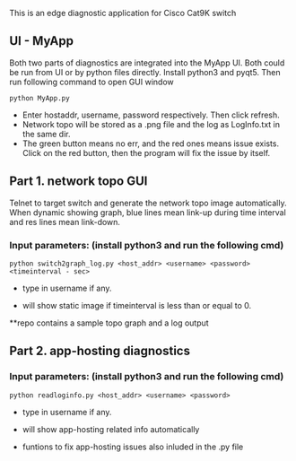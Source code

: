 This is an edge diagnostic application for Cisco Cat9K switch
## UI - MyApp
Both two parts of diagnostics are integrated into the MyApp UI. Both could be run from UI or by python files directly.
Install python3 and pyqt5. Then run following command to open GUI window
```
python MyApp.py
```
 - Enter hostaddr, username, password respectively. Then click refresh. 
 - Network topo will be stored as a .png file and the log as LogInfo.txt in the same dir.
 - The green button means no err, and the red ones means issue exists. Click on the red button, then the program will fix the issue by itself.

## Part 1. network topo GUI
Telnet to target switch and generate the network topo image automatically. When dynamic showing graph, blue lines mean link-up during time interval and res lines mean link-down.

### Input parameters: (install python3 and run the following cmd)
```
python switch2graph_log.py <host_addr> <username> <password> <timeinterval - sec>
```
  
- type in username if any.

- will show static image if timeinterval is less than or equal to 0.


**repo contains a sample topo graph and a log output

## Part 2. app-hosting diagnostics
### Input parameters: (install python3 and run the following cmd)
```
python readloginfo.py <host_addr> <username> <password>
```
- type in username if any.

- will show app-hosting related info automatically

- funtions to fix app-hosting issues also inluded in the .py file
